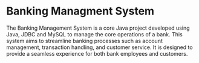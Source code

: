# Banking Managment System
The Banking Management System is a core Java project developed using Java, JDBC and MySQL to manage the core operations of a bank. This system aims to streamline banking processes such as account management, transaction handling, and customer service. It is designed to provide a seamless experience for both bank employees and customers.
